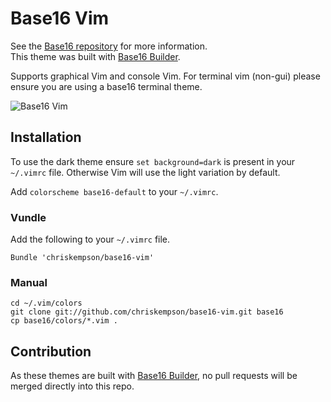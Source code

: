 # Base16 Vim
See the [Base16 repository](https://github.com/chriskempson/base16) for more information.  
This theme was built with [Base16 Builder](https://github.com/chriskempson/base16-builder).

Supports graphical Vim and console Vim.
For terminal vim (non-gui) please ensure you are using a base16 terminal theme.

![Base16 Vim](https://raw.github.com/chriskempson/base16-vim/master/base16-vim.png)

## Installation
To use the dark theme ensure `set background=dark` is present in your `~/.vimrc` file. Otherwise Vim will use the light variation by default.

Add `colorscheme base16-default` to your `~/.vimrc`.

### Vundle
Add the following to your `~/.vimrc` file.

    Bundle 'chriskempson/base16-vim'

### Manual
    cd ~/.vim/colors
    git clone git://github.com/chriskempson/base16-vim.git base16
    cp base16/colors/*.vim .
    
## Contribution
As these themes are built with [Base16 Builder](https://github.com/chriskempson/base16-builder), no pull requests will be merged directly into this repo.